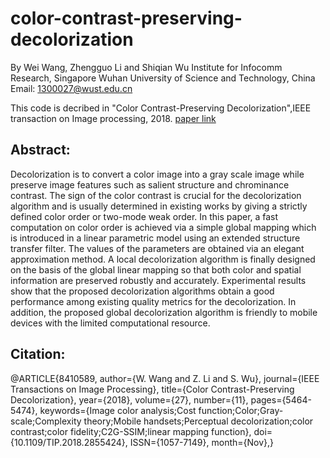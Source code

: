 # color-contrast-preserving-decolorization
By Wei Wang, Zhengguo Li and Shiqian Wu
Institute for Infocomm Research, Singapore
Wuhan University of Science and Technology, China
Email: 1300027@wust.edu.cn

This code is decribed in "Color Contrast-Preserving Decolorization",IEEE transaction on Image processing, 2018.
[paper link](https://ieeexplore.ieee.org/document/8410589/)


## Abstract:
Decolorization is to convert a color image into a gray scale image while preserve image features such as salient structure and chrominance contrast. The sign of the color contrast is crucial for the decolorization algorithm and is usually determined in existing works by giving a strictly defined color order or two-mode weak order. In this paper, a fast computation on color order is achieved via a simple global mapping which is introduced in a linear parametric model using an extended structure transfer filter. The values of the parameters are obtained via an elegant approximation method. A local decolorization algorithm is finally designed on the basis of the global linear mapping so that both color and spatial information are preserved robustly and accurately. Experimental results show that the proposed decolorization algorithms obtain a good performance among existing quality metrics for the decolorization. In addition, the proposed global decolorization algorithm is friendly to mobile devices with the limited computational resource.

## Citation:
@ARTICLE{8410589, 
author={W. Wang and Z. Li and S. Wu}, 
journal={IEEE Transactions on Image Processing}, 
title={Color Contrast-Preserving Decolorization}, 
year={2018}, 
volume={27}, 
number={11}, 
pages={5464-5474}, 
keywords={Image color analysis;Cost function;Color;Gray-scale;Complexity theory;Mobile handsets;Perceptual decolorization;color contrast;color fidelity;C2G-SSIM;linear mapping function}, 
doi={10.1109/TIP.2018.2855424}, 
ISSN={1057-7149}, 
month={Nov},}
